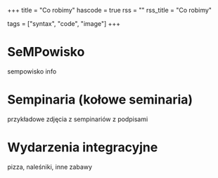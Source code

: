 +++
title = "Co robimy"
hascode = true
rss = ""
rss_title = "Co robimy"

tags = ["syntax", "code", "image"]
+++

# SeMPowisko
sempowisko info

# Sempinaria (kołowe seminaria)
przykładowe zdjęcia z sempinariów z podpisami


# Wydarzenia integracyjne
pizza, naleśniki, inne zabawy
